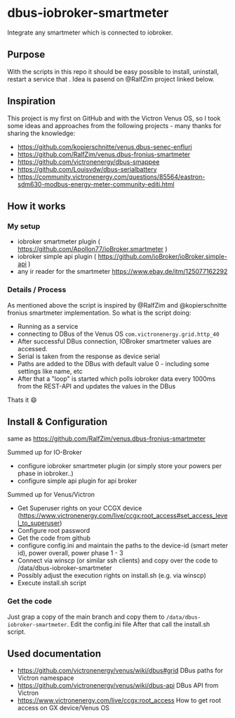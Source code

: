 # dbus-iobroker-smartmeter

Integrate any smartmeter which is connected to iobroker.

## Purpose

With the scripts in this repo it should be easy possible to install, uninstall, restart a service that .
Idea is pasend on @RalfZim project linked below.

## Inspiration

This project is my first on GitHub and with the Victron Venus OS, so I took some ideas and approaches from the following projects - many thanks for sharing the knowledge:

- https://github.com/kopierschnitte/venus.dbus-senec-enfluri
- https://github.com/RalfZim/venus.dbus-fronius-smartmeter
- https://github.com/victronenergy/dbus-smappee
- https://github.com/Louisvdw/dbus-serialbattery
- https://community.victronenergy.com/questions/85564/eastron-sdm630-modbus-energy-meter-community-editi.html

## How it works

### My setup

- iobroker smartmeter plugin ( https://github.com/Apollon77/ioBroker.smartmeter )
- iobroker simple api plugin ( https://github.com/ioBroker/ioBroker.simple-api )
- any ir reader for the smartmeter https://www.ebay.de/itm/125077162292

### Details / Process

As mentioned above the script is inspired by @RalfZim and @kopierschnitte fronius smartmeter implementation.
So what is the script doing:

- Running as a service
- connecting to DBus of the Venus OS `com.victronenergy.grid.http_40`
- After successful DBus connection, IOBroker smartmeter values are accessed.
- Serial is taken from the response as device serial
- Paths are added to the DBus with default value 0 - including some settings like name, etc
- After that a "loop" is started which polls iobroker data every 1000ms from the REST-API and updates the values in the DBus

Thats it 😄

## Install & Configuration

same as https://github.com/RalfZim/venus.dbus-fronius-smartmeter

Summed up for IO-Broker

- configure iobroker smartmeter plugin (or simply store your powers per phase in iobroker..)
- configure simple api plugin for api broker

Summed up for Venus/Victron

- Get Superuser rights on your CCGX device (https://www.victronenergy.com/live/ccgx:root_access#set_access_level_to_superuser)
- Configure root password
- Get the code from github
- configure config.ini and maintain the paths to the device-id (smart meter id), power overall, power phase 1 - 3
- Connect via winscp (or similar ssh clients) and copy over the code to /data/dbus-iobroker-smartmeter
- Possibly adjust the execution rights on install.sh (e.g. via winscp)
- Execute install.sh script

### Get the code

Just grap a copy of the main branch and copy them to `/data/dbus-iobroker-smartmeter`.
Edit the config.ini file
After that call the install.sh script.

## Used documentation

- https://github.com/victronenergy/venus/wiki/dbus#grid DBus paths for Victron namespace
- https://github.com/victronenergy/venus/wiki/dbus-api DBus API from Victron
- https://www.victronenergy.com/live/ccgx:root_access How to get root access on GX device/Venus OS
